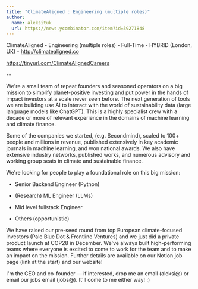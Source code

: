 ```yaml
---
title: "ClimateAligned : Engineering (multiple roles)"
author:
  name: aleksituk
  url: https://news.ycombinator.com/item?id=39271848
---
```

ClimateAligned - Engineering (multiple roles) - Full-Time - HYBRID (London, UK) - <a href="http:&#x2F;&#x2F;climatealigned.co" rel="nofollow">http:&#x2F;&#x2F;climatealigned.co</a>

<a href="https:&#x2F;&#x2F;tinyurl.com&#x2F;ClimateAlignedCareers" rel="nofollow">https:&#x2F;&#x2F;tinyurl.com&#x2F;ClimateAlignedCareers</a>

--

We&#x27;re a small team of repeat founders and seasoned operators on a big mission to simplify planet-positive investing and put power in the hands of impact investors at a scale never seen before. The next generation of tools we are building use AI to interact with the world of sustainability data (large language models like ChatGPT). This is a highly specialist crew with a decade or more of relevant experience in the domains of machine learning and climate finance.

Some of the companies we started, (e.g. Secondmind), scaled to 100+ people and millions in revenue, published extensively in key academic journals in machine learning, and won national awards. We also have extensive industry networks, published works, and numerous advisory and working group seats in climate and sustainable finance.

We&#x27;re looking for people to play a foundational role on this big mission:

- Senior Backend Engineer (Python)

- (Research) ML Engineer (LLMs)

- Mid level fullstack Engineer

- Others (opportunistic)

We have raised our pre-seed round from top European climate-focused investors (Pale Blue Dot &amp; Frontline Ventures) and we just did a private product launch at COP28 in December. We&#x27;ve always built high-performing teams where everyone is excited to come to work for the team and to make an impact on the mission. Further details are available on our Notion job page (link at the start) and our website!

I&#x27;m the CEO and co-founder — if interested, drop me an email (aleksi@) or email our jobs email (jobs@). It&#x27;ll come to me either way! :)
